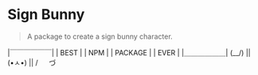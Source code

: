 # Sign Bunny
> A package to create a sign bunny character.

|￣￣￣￣￣￣|
| BEST     |
| NPM      |
| PACKAGE  |
| EVER     |
|＿＿＿＿＿＿|
(\__/) ||
(•ㅅ•) ||
/ 　 づ
